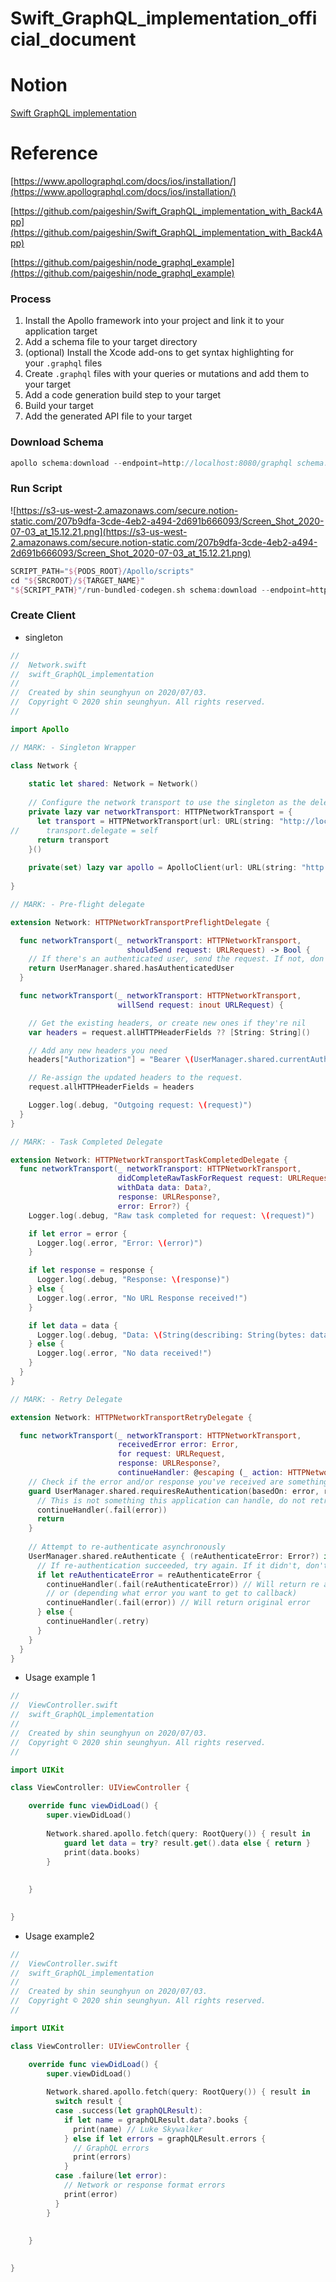 # Swift_GraphQL_implementation_official_document

# Notion

[Swift GraphQL implementation](https://www.notion.so/Swift-GraphQL-with-official-document-bab1bd38102647e089aa149aeafadadf)

# Reference

[https://www.apollographql.com/docs/ios/installation/](https://www.apollographql.com/docs/ios/installation/)

[https://github.com/paigeshin/Swift_GraphQL_implementation_with_Back4App](https://github.com/paigeshin/Swift_GraphQL_implementation_with_Back4App)

[https://github.com/paigeshin/node_graphql_example](https://github.com/paigeshin/node_graphql_example)

### Process

1. Install the Apollo framework into your project and link it to your application target
2. Add a schema file to your target directory
3. (optional) Install the Xcode add-ons to get syntax highlighting for your `.graphql` files
4. Create `.graphql` files with your queries or mutations and add them to your target
5. Add a code generation build step to your target
6. Build your target
7. Add the generated API file to your target

### Download Schema

```swift
apollo schema:download --endpoint=http://localhost:8080/graphql schema.json
```

### Run Script

![https://s3-us-west-2.amazonaws.com/secure.notion-static.com/207b9dfa-3cde-4eb2-a494-2d691b666093/Screen_Shot_2020-07-03_at_15.12.21.png](https://s3-us-west-2.amazonaws.com/secure.notion-static.com/207b9dfa-3cde-4eb2-a494-2d691b666093/Screen_Shot_2020-07-03_at_15.12.21.png)

```swift
SCRIPT_PATH="${PODS_ROOT}/Apollo/scripts"
cd "${SRCROOT}/${TARGET_NAME}"
"${SCRIPT_PATH}"/run-bundled-codegen.sh schema:download --endpoint=http://localhost:8080/graphql schema.json
```

### Create Client

- singleton

```swift
//
//  Network.swift
//  swift_GraphQL_implementation
//
//  Created by shin seunghyun on 2020/07/03.
//  Copyright © 2020 shin seunghyun. All rights reserved.
//

import Apollo

// MARK: - Singleton Wrapper

class Network {
    
    static let shared: Network = Network()
    
    // Configure the network transport to use the singleton as the delegate.
    private lazy var networkTransport: HTTPNetworkTransport = {
      let transport = HTTPNetworkTransport(url: URL(string: "http://localhost:5000/graphql")!)
//      transport.delegate = self
      return transport
    }()
    
    private(set) lazy var apollo = ApolloClient(url: URL(string: "http://127.0.0.1:5000/graphql")!)
    
}

// MARK: - Pre-flight delegate

extension Network: HTTPNetworkTransportPreflightDelegate {

  func networkTransport(_ networkTransport: HTTPNetworkTransport,
                          shouldSend request: URLRequest) -> Bool {
    // If there's an authenticated user, send the request. If not, don't.
    return UserManager.shared.hasAuthenticatedUser
  }

  func networkTransport(_ networkTransport: HTTPNetworkTransport,
                        willSend request: inout URLRequest) {

    // Get the existing headers, or create new ones if they're nil
    var headers = request.allHTTPHeaderFields ?? [String: String]()

    // Add any new headers you need
    headers["Authorization"] = "Bearer \(UserManager.shared.currentAuthToken)"

    // Re-assign the updated headers to the request.
    request.allHTTPHeaderFields = headers

    Logger.log(.debug, "Outgoing request: \(request)")
  }
}

// MARK: - Task Completed Delegate

extension Network: HTTPNetworkTransportTaskCompletedDelegate {
  func networkTransport(_ networkTransport: HTTPNetworkTransport,
                        didCompleteRawTaskForRequest request: URLRequest,
                        withData data: Data?,
                        response: URLResponse?,
                        error: Error?) {
    Logger.log(.debug, "Raw task completed for request: \(request)")

    if let error = error {
      Logger.log(.error, "Error: \(error)")
    }

    if let response = response {
      Logger.log(.debug, "Response: \(response)")
    } else {
      Logger.log(.error, "No URL Response received!")
    }

    if let data = data {
      Logger.log(.debug, "Data: \(String(describing: String(bytes: data, encoding: .utf8)))")
    } else {
      Logger.log(.error, "No data received!")
    }
  }
}

// MARK: - Retry Delegate

extension Network: HTTPNetworkTransportRetryDelegate {

  func networkTransport(_ networkTransport: HTTPNetworkTransport,
                        receivedError error: Error,
                        for request: URLRequest,
                        response: URLResponse?,
                        continueHandler: @escaping (_ action: HTTPNetworkTransport.ContinueAction) -> Void) {
    // Check if the error and/or response you've received are something that requires authentication
    guard UserManager.shared.requiresReAuthentication(basedOn: error, response: response) else {
      // This is not something this application can handle, do not retry.
      continueHandler(.fail(error))
      return
    }
    
    // Attempt to re-authenticate asynchronously
    UserManager.shared.reAuthenticate { (reAuthenticateError: Error?) in
      // If re-authentication succeeded, try again. If it didn't, don't.
      if let reAuthenticateError = reAuthenticateError {
        continueHandler(.fail(reAuthenticateError)) // Will return re authenticate error to query callback
        // or (depending what error you want to get to callback)
        continueHandler(.fail(error)) // Will return original error
      } else {
        continueHandler(.retry)
      }
    }
  }
}
```

- Usage example 1

```swift
//
//  ViewController.swift
//  swift_GraphQL_implementation
//
//  Created by shin seunghyun on 2020/07/03.
//  Copyright © 2020 shin seunghyun. All rights reserved.
//

import UIKit

class ViewController: UIViewController {

    override func viewDidLoad() {
        super.viewDidLoad()
        
        Network.shared.apollo.fetch(query: RootQuery()) { result in
            guard let data = try? result.get().data else { return }
            print(data.books)
        }
        
    
    }

                                                                            
}
```

- Usage example2

```swift
//
//  ViewController.swift
//  swift_GraphQL_implementation
//
//  Created by shin seunghyun on 2020/07/03.
//  Copyright © 2020 shin seunghyun. All rights reserved.
//

import UIKit

class ViewController: UIViewController {

    override func viewDidLoad() {
        super.viewDidLoad()
        
        Network.shared.apollo.fetch(query: RootQuery()) { result in
          switch result {
          case .success(let graphQLResult):
            if let name = graphQLResult.data?.books {
              print(name) // Luke Skywalker
            } else if let errors = graphQLResult.errors {
              // GraphQL errors
              print(errors)
            }
          case .failure(let error):
            // Network or response format errors
            print(error)
          }
        }
        
    
    }

                                                                            
}
```
